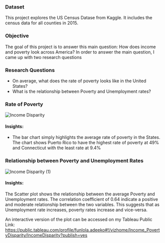 
### Dataset

This project explores the US Census Datase from Kaggle. It includes the census data for all counties in 2015.

### Objective
The goal of this project is to answer this main question:  How does income and poverty look across America? In order to answer the main question,
I came up with two research questions 

### Research Questions
- On average, what does the rate of poverty looks like in the United States?
- What is the relationship between Poverty and Unemployment rates?

### Rate of Poverty

![Income Disparity](https://user-images.githubusercontent.com/66134645/96023414-64558280-0e20-11eb-850d-566c0e319301.png)

#### Insights:
- The bar chart simply highlights the average rate of poverty in the States. The chart shows Puerto Rico to have the highest rate of poverty at 49% and Connecticut with the least rate at 9.4%



### Relationship between Poverty and Unemployment Rates

![Income Disparity (1)](https://user-images.githubusercontent.com/66134645/96023453-76372580-0e20-11eb-9e9a-69c8f693a3fb.png)

#### Insights:

The Scatter plot shows the relationship between the average Poverty and Unemployment rates. The correlation coefficient of 0.64 indicate a positive and moderate relationship between the two variables. This suggests that as Unemployment rate increases, poverty rates increase and vice-versa.

An interactive version of the plot can be accessed on my Tableau Public Link: https://public.tableau.com/profile/funlola.adeeko#!/vizhome/Income_PovertyDisparity/IncomeDisparity?publish=yes
